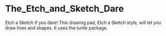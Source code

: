 # The_Etch_and_Sketch_Dare
Etch a Sketch if you dare!
 This drawing pad, Etch a Sketch style, will let you draw lines and shapes.
 It uses the turtle package.
